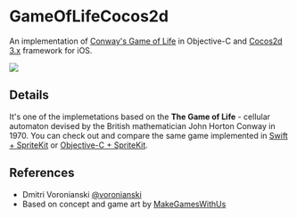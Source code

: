 # GameOfLifeCocos2d

An implementation of [Conway's Game of Life](http://en.wikipedia.org/wiki/Conway's_Game_of_Life) in Objective-C and [Cocos2d 3.x](http://cocos2d-iphone.org) framework for iOS.

![](https://dl.dropboxusercontent.com/u/100463011/GameOfLife.gif)

## Details

It's one of the implemetations based on the **The Game of Life** - cellular automaton devised by the British mathematician John Horton Conway in 1970. You can check out and compare the same game implemented in [Swift + SpriteKit](https://github.com/voronianski-on-games/GameOfLifeSwift) or [Objective-C + SpriteKit](https://github.com/voronianski-on-games/GameOfLifeSpriteKit).

## References

- Dmitri Voronianski [@voronianski](https://twitter.com/voronianski)
- Based on concept and game art by [MakeGamesWithUs](https://www.makegameswith.us/tutorials/game-of-life-spritebuilder/)
